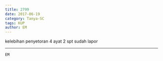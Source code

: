 ```yaml
---
title: 2799
date: 2017-06-19
category: Tanya-SC
tags: KUP
author: EM
---
```


kelebihan penyetoran 4 ayat 2 spt sudah lapor

---



`EM`
